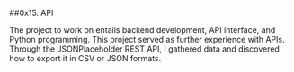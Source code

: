 ##0x15. API

The project to work on entails backend development, API interface, and Python programming.
This project served as further experience with APIs. Through the JSONPlaceholder REST API,
I gathered data and discovered how to export it in CSV or JSON formats.
